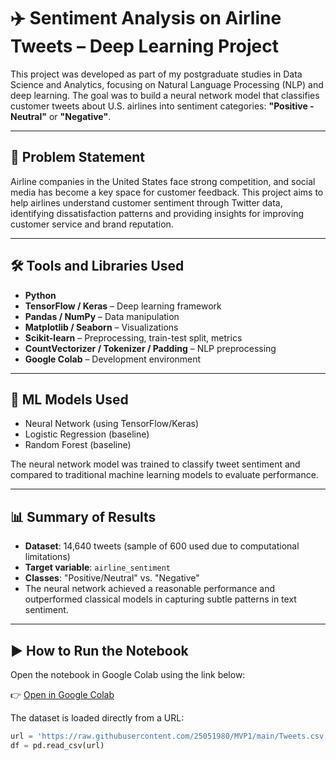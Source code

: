# ✈️ Sentiment Analysis on Airline Tweets – Deep Learning Project

This project was developed as part of my postgraduate studies in Data Science and Analytics, focusing on Natural Language Processing (NLP) and deep learning. The goal was to build a neural network model that classifies customer tweets about U.S. airlines into sentiment categories: **"Positive - Neutral"** or **"Negative"**.

---

## 🧩 Problem Statement

Airline companies in the United States face strong competition, and social media has become a key space for customer feedback. This project aims to help airlines understand customer sentiment through Twitter data, identifying dissatisfaction patterns and providing insights for improving customer service and brand reputation.

---

## 🛠️ Tools and Libraries Used

- **Python**
- **TensorFlow / Keras** – Deep learning framework  
- **Pandas / NumPy** – Data manipulation  
- **Matplotlib / Seaborn** – Visualizations  
- **Scikit-learn** – Preprocessing, train-test split, metrics  
- **CountVectorizer / Tokenizer / Padding** – NLP preprocessing  
- **Google Colab** – Development environment

---

## 🤖 ML Models Used

- Neural Network (using TensorFlow/Keras)  
- Logistic Regression (baseline)  
- Random Forest (baseline)  

The neural network model was trained to classify tweet sentiment and compared to traditional machine learning models to evaluate performance.

---

## 📊 Summary of Results

- **Dataset**: 14,640 tweets (sample of 600 used due to computational limitations)  
- **Target variable**: `airline_sentiment`  
- **Classes**: "Positive/Neutral" vs. "Negative"  
- The neural network achieved a reasonable performance and outperformed classical models in capturing subtle patterns in text sentiment.

---

## ▶️ How to Run the Notebook

Open the notebook in Google Colab using the link below:

👉 [Open in Google Colab](https://colab.research.google.com/drive/1sedSJrARwFqGpAwN-0LS-AZZhX1GFYdY)

The dataset is loaded directly from a URL:
```python
url = 'https://raw.githubusercontent.com/25051980/MVP1/main/Tweets.csv'
df = pd.read_csv(url)
